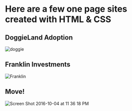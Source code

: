# Here are a few one page sites created with HTML & CSS

## DoggieLand Adoption

![doggie](https://user-images.githubusercontent.com/27905564/113593410-64cb1b00-9604-11eb-85e9-ef0a03864e90.png)

## Franklin Investments
![Franklin](https://user-images.githubusercontent.com/27905564/113593511-82988000-9604-11eb-96c2-93e126a1456e.png)

## Move!
![Screen Shot 2016-10-04 at 11 36 18 PM](https://user-images.githubusercontent.com/27905564/113594145-4580bd80-9605-11eb-8a15-fb03effbb289.png)

